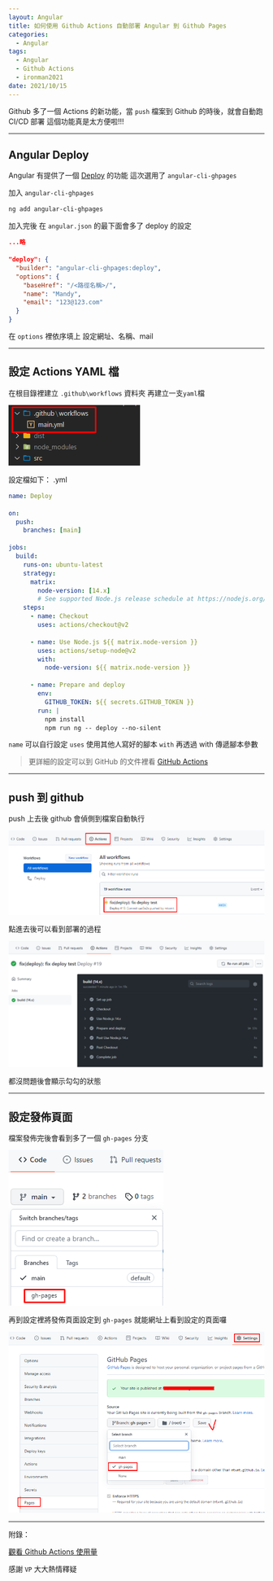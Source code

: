 ```yaml
---
layout: Angular
title: 如何使用 Github Actions 自動部署 Angular 到 Github Pages
categories:
  - Angular
tags:
  - Angular
  - Github Actions
  - ironman2021
date: 2021/10/15
---
```


Github 多了一個 Actions 的新功能，當 `push` 檔案到 Github 的時後，就會自動跑 CI/CD 部署
這個功能真是太方便啦!!!

---

## Angular Deploy

Angular 有提供了一個 [Deploy](https://angular.tw/guide/deployment) 的功能
這次選用了 `angular-cli-ghpages`

加入 `angular-cli-ghpages`

```bash
ng add angular-cli-ghpages
```

加入完後 在 `angular.json` 的最下面會多了 deploy 的設定

```json
...略

"deploy": {
  "builder": "angular-cli-ghpages:deploy",
  "options": {
    "baseHref": "/<路徑名稱>/",
    "name": "Mandy",
    "email": "123@123.com"
  }
}
```

在 `options` 裡依序填上 設定網址、名稱、mail

---

## 設定 Actions YAML 檔

在根目錄裡建立 `.github\workflows` 資料夾
再建立一支`yaml`檔

![](assets/images/angular/ng_deploy/001.png)

設定檔如下：
.yml

```yml
name: Deploy

on:
  push:
    branches: [main]

jobs:
  build:
    runs-on: ubuntu-latest
    strategy:
      matrix:
        node-version: [14.x]
        # See supported Node.js release schedule at https://nodejs.org/en/about/releases/
    steps:
      - name: Checkout
        uses: actions/checkout@v2

      - name: Use Node.js ${{ matrix.node-version }}
        uses: actions/setup-node@v2
        with:
          node-version: ${{ matrix.node-version }}

      - name: Prepare and deploy
        env:
          GITHUB_TOKEN: ${{ secrets.GITHUB_TOKEN }}
        run: |
          npm install
          npm run ng -- deploy --no-silent
```

`name` 可以自行設定
`uses` 使用其他人寫好的腳本
`with` 再透過 with 傳遞腳本參數

> 更詳細的設定可以到 GitHub 的文件裡看 [GitHub Actions](https://docs.github.com/cn/actions/quickstart)

---

## push 到 github

push 上去後 github 會偵側到檔案自動執行

![](assets/images/angular/ng_deploy/002.png)

點進去後可以看到部署的過程

![](assets/images/angular/ng_deploy/003.png)

都沒問題後會顯示勾勾的狀態

---

## 設定發佈頁面

檔案發佈完後會看到多了一個 `gh-pages` 分支

![](assets/images/angular/ng_deploy/004.png)

再到設定裡將發佈頁面設定到 `gh-pages` 就能網址上看到設定的頁面囉

![](assets/images/angular/ng_deploy/005.png)

---

附錄：

[觀看 Github Actions 使用量](https://github.com/settings/billing)

感謝 `VP` 大大熱情釋疑
